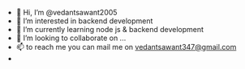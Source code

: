 - 👋 Hi, I’m @vedantsawant2005
- 👀 I’m interested in backend development
- 🌱 I’m currently learning node js & backend development
- 💞️ I’m looking to collaborate on ...
- 📫  to reach me  you can mail me on vedantsawant347@gmail.com
- 

<!---
vedantsawant2005/vedantsawant2005 is a ✨ special ✨ repository because its `README.md` (this file) appears on your GitHub profile.
You can click the Preview link to take a look at your changes.
--->
